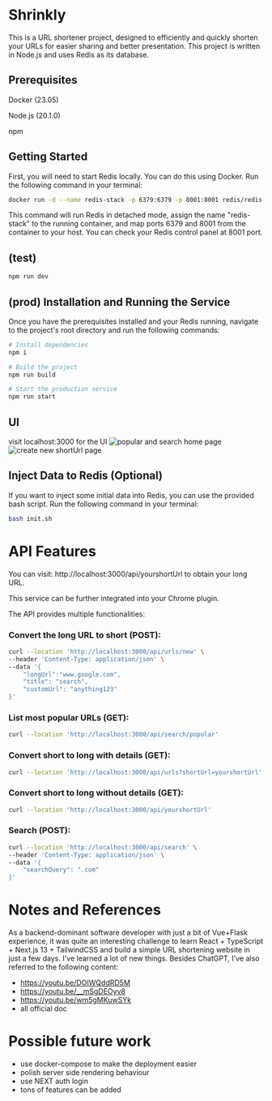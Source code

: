 # Shrinkly

This is a URL shortener project, designed to efficiently and quickly shorten your URLs for easier sharing and better presentation. This project is written in Node.js and uses Redis as its database. 

## Prerequisites
Docker (23.05)

Node.js (20.1.0)

npm

## Getting Started
First, you will need to start Redis locally. You can do this using Docker. Run the following command in your terminal:
```bash
docker run -d --name redis-stack -p 6379:6379 -p 8001:8001 redis/redis-stack:latest
```
This command will run Redis in detached mode, assign the name "redis-stack" to the running container, and map ports 6379 and 8001 from the container to your host. You can check your Redis control panel at 8001 port.


## (test)
```bash
npm run dev
````


## (prod) Installation and Running the Service
Once you have the prerequisites installed and your Redis running, navigate to the project's root directory and run the following commands:
```bash
# Install dependencies
npm i

# Build the project
npm run build

# Start the production service
npm run start
````

## UI
visit localhost:3000 for the UI
![popular and search home page](https://github.com/Steven0706/urlshorten-next13-redis/assets/15137242/17f4a319-7469-47e0-b322-225e0ea2e6ed)
![create new shortUrl page](https://github.com/Steven0706/urlshorten-next13-redis/assets/15137242/bada59c0-1813-470b-8eb6-1697ef76d091)


## Inject Data to Redis (Optional)
If you want to inject some initial data into Redis, you can use the provided bash script. Run the following command in your terminal:
```bash
bash init.sh
````

# API Features
You can visit: http://localhost:3000/api/yourshortUrl to obtain your long URL.

This service can be further integrated into your Chrome plugin.

The API provides multiple functionalities:

### Convert the long URL to short (POST):
```bash
curl --location 'http://localhost:3000/api/urls/new' \
--header 'Content-Type: application/json' \
--data '{
    "longUrl":"www.google.com",
    "title": "search",
    "customUrl": "anything123"
}'
```
### List most popular URLs (GET):
```bash
curl --location 'http://localhost:3000/api/search/popular'
```
### Convert short to long with details (GET):
```bash
curl --location 'http://localhost:3000/api/urls?shortUrl=yourshortUrl'
```
### Convert short to long without details (GET):
```bash
curl --location 'http://localhost:3000/api/yourshortUrl'
```
### Search (POST):
```bash
curl --location 'http://localhost:3000/api/search' \
--header 'Content-Type: application/json' \
--data '{
    "searchQuery": ".com"
}'
```

# Notes and References
As a backend-dominant software developer with just a bit of Vue+Flask experience, it was quite an interesting challenge to learn React + TypeScript + Next.js 13 + TailwindCSS and build a simple URL shortening website in just a few days. I've learned a lot of new things. Besides ChatGPT, I've also referred to the following content:
* https://youtu.be/DOIWQddRD5M
* https://youtu.be/__mSgDEOyv8
* https://youtu.be/wm5gMKuwSYk
* all official doc

# Possible future work
* use docker-compose to make the deployment easier
* polish server side rendering behaviour
* use NEXT auth login 
* tons of features can be added
